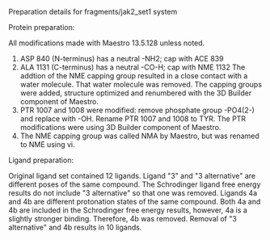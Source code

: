 Preparation  details for fragments/jak2_set1 system

Protein preparation:

All modifications made with Maestro 13.5.128 unless noted.
1. ASP 840 (N-terminus) has a neutral -NH2; cap with ACE 839
2. ALA 1131 (C-terminus) has a neutral -CO-H; cap with NME 1132
The addtion of the NME capping group resulted in a close
contact with a water molecule.  That water molecule was removed.
The capping groups were added, structure optimized and renumbered
with the 3D Builder component of Maestro.
3. PTR 1007 and 1008 were modified: remove phosphate group  -PO4(2-) 
and replace with -OH.  Rename PTR 1007 and 1008 to TYR.
The PTR modifications were using 3D Builder component of Maestro.
4. The NME capping group was called NMA by Maestro, but 
was renamed to NME using vi.

Ligand preparation:

Original ligand set contained 12 ligands.  Ligand "3" and "3 alternative"
are different poses of the same compound.  The Schrodinger ligand
free energy results do not include "3 alternative" so that one was removed.
Ligands 4a and 4b are different protonation states of the same compound.
Both 4a and 4b are included in the Schrodinger free energy results, however, 
4a is a slightly stronger binding. Therefore, 4b was removed.  Removal
of "3 alternative" and 4b results in 10 ligands.

